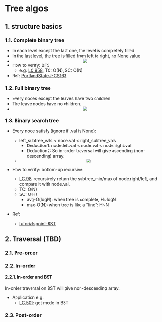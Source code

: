 # Tree algos

## 1. structure basics

### 1.1. Complete binary tree:

  - In each level except the last one, the level is completely filled
  - In the last level, the tree is filled from left to right, no None value
  - <div  align="center"><img src=https://web.cecs.pdx.edu/~sheard/course/Cs163/Graphics/CompleteBinary.jpg style = "zoom:80%"></div>
- How to verify: BFS 
  - e.g. [LC.958](https://leetcode.com/problems/check-completeness-of-a-binary-tree/), TC: O(N), SC: O(N)
- Ref: [PortlandStateU-CS163](https://web.cecs.pdx.edu/~sheard/course/Cs163/Doc/FullvsComplete.html)


### 1.2. Full binary tree

- Every nodes except the leaves have two children
- The leave nodes have no children.
- <div  align="center"><img src=https://web.cecs.pdx.edu/~sheard/course/Cs163/Graphics/FullBinary.jpg style = "zoom:80%"></div>



### 1.3. Binary search tree

- Every node satisfy (ignore if .val is None):
  - left_subtree_vals < node.val < right_subtree_vals
    - Deduction1: node.left.val < node.val < node.right.val
    - Deduction2: So in-order traversal will give ascending (non-descending) array.
  - <div  align="center"><img src=https://www.tutorialspoint.com/data_structures_algorithms/images/binary_search_tree.jpg style = "zoom:80%"></div>
- How to verify: bottom-up recursive:
  - [LC.98](https://leetcode.com/problems/validate-binary-search-tree/): recursively return the subtree_min/max of node.right/left, and compare it with node.val.
  - TC: O(N)
  - SC: O(H)
    - avg-O(logN): when tree is complete, H~logN
    - max-O(N): when tree is like a "line": H~N

- Ref: 
  - [tutorialspoint-BST](https://www.tutorialspoint.com/data_structures_algorithms/binary_search_tree.htm)

## 2. Traversal (TBD)

### 2.1. Pre-order

### 2.2. In-order

#### 2.2.1. In-order and BST

In-order traversal on BST will give non-descending array.

- Application e.g.
  - [LC.501](https://leetcode.com/problems/find-mode-in-binary-search-tree/): get mode in BST




### 2.3. Post-order

